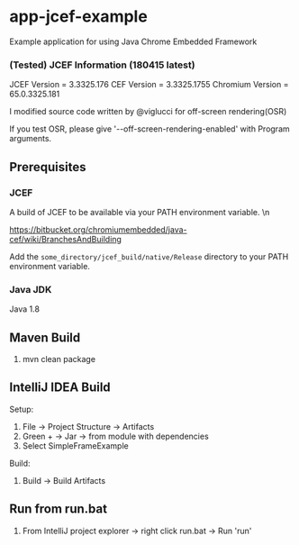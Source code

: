 # app-jcef-example

Example application for using Java Chrome Embedded Framework

### (Tested) JCEF Information (180415 latest)
JCEF Version = 3.3325.176
CEF Version = 3.3325.1755
Chromium Version = 65.0.3325.181

I modified source code written by @viglucci for off-screen rendering(OSR)

If you test OSR, please give '--off-screen-rendering-enabled' with Program arguments.

## Prerequisites

### JCEF

A build of JCEF to be available via your PATH environment variable. \n

https://bitbucket.org/chromiumembedded/java-cef/wiki/BranchesAndBuilding

Add the `some_directory/jcef_build/native/Release` directory to your PATH environment variable.

### Java JDK

Java 1.8

## Maven Build

1. mvn clean package

## IntelliJ IDEA Build

Setup:

1. File -> Project Structure -> Artifacts 
2. Green + -> Jar -> from module with dependencies
3. Select SimpleFrameExample

Build:

1. Build -> Build Artifacts

## Run from run.bat

1. From IntelliJ project explorer -> right click run.bat -> Run 'run'



